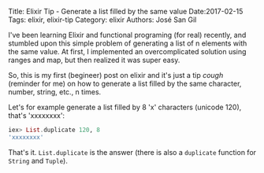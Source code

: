 Title: Elixir Tip - Generate a list filled by the same value
Date:2017-02-15
Tags: elixir, elixir-tip
Category: elixir
Authors: José San Gil

I've been learning Elixir and functional programing (for real) recently, and stumbled upon this simple problem of generating a list of n elements with the same value. At first, I implemented an overcomplicated solution using ranges and map, but then realized it was super easy.

So, this is my first (begineer) post on elixir and it's just a tip *cough* (reminder for me) on how to generate a list filled by the same character, number, string, etc., n times.

Let's for example generate a list filled by 8 'x' characters (unicode 120), that's 'xxxxxxxx':

```elixir
iex> List.duplicate 120, 8
'xxxxxxxx'
```

That's it. `List.duplicate` is the answer (there is also a `duplicate` function for `String` and `Tuple`).
